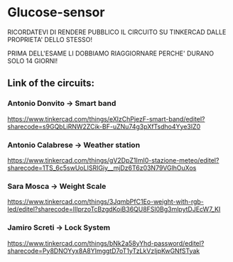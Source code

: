 # Glucose-sensor
RICORDATEVI DI RENDERE PUBBLICO IL CIRCUITO SU TINKERCAD DALLE PROPRIETA' DELLO STESSO!

PRIMA DELL'ESAME LI DOBBIAMO RIAGGIORNARE PERCHE' DURANO SOLO 14 GIORNI!

## Link of the circuits:
### Antonio Donvito -> Smart band
https://www.tinkercad.com/things/eXlzChPjezF-smart-band/editel?sharecode=s9GQbLiRNW2ZCik-BF-uZNu74g3pXfTsdho4Yye3IZ0

### Antonio Calabrese -> Weather station
https://www.tinkercad.com/things/gV2DpZ1ImI0-stazione-meteo/editel?sharecode=1TS_6c5swUoLISRIGiy__mjDz6T6z03N79VGlhOuXos

### Sara Mosca -> Weight Scale
https://www.tinkercad.com/things/3JqmbPfC1Eo-weight-with-rgb-led/editel?sharecode=lIIprzoTcBzgdKoiB36QU8FSl0Bg3mlpytDJEcW7_KI

### Jamiro Screti -> Lock System
https://www.tinkercad.com/things/bNk2a58yYhd-password/editel?sharecode=Py8DNOYyx8A8YImggtD7oT1yTzLkVzIjpKwGNfSTyak
